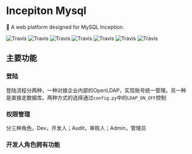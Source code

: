 # Incepiton Mysql

:apple: A web platform designed for MySQL Inception.

![Travis](https://img.shields.io/badge/python-v3.x-orange.svg)
![Travis](https://img.shields.io/badge/flask-v0.12.2-orange.svg)
![Travis](https://img.shields.io/badge/mysql-v5.7-orange.svg)
![Travis](https://img.shields.io/badge/celery-v4.0.1-orange.svg)
![Travis](https://img.shields.io/badge/latest--version-v1.0.0-green.svg)
![Travis](https://img.shields.io/badge/downloads-1k-green.svg)
![Travis](https://img.shields.io/badge/license-MIT-blue.svg)


## 主要功能

### 登陆

登陆流程分两种，一种对接企业内部的OpenLDAP，实现账号统一管理。另一种是直接走数据库。两种方式的选择通过<code>config.py</code>中的<code>LDAP_ON_OFF</code>控制

### 权限管理

分三种角色。Dev，开发人；Audit，审核人；Admin，管理员

### 开发人角色拥有功能

